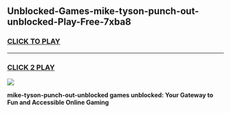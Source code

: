 
## Unblocked-Games-mike-tyson-punch-out-unblocked-Play-Free-7xba8
<h3>
<a href="https://premium76.site?title=mike-tyson-punch-out-unblocked&ref=23A">CLICK TO PLAY</a></h3>
<hr>

<h3>
<a href="https://premium76.site?title=mike-tyson-punch-out-unblocked&ref=23A">CLICK 2 PLAY</a>
  
</h3>

<a href="https://premium76.site?title=mike-tyson-punch-out-unblocked&ref=23A"><img src="https://clearcache.store/games.png"></a>


**mike-tyson-punch-out-unblocked games unblocked: Your Gateway to Fun and Accessible Online Gaming**
